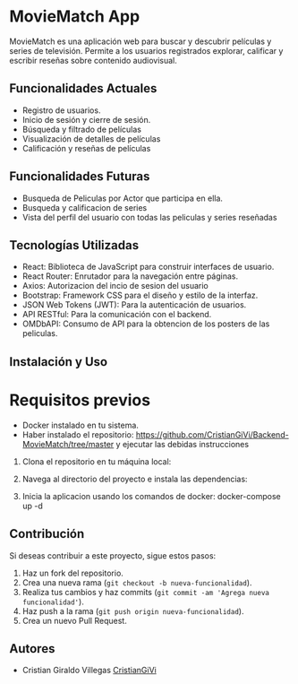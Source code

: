 # MovieMatch App

MovieMatch es una aplicación web para buscar y descubrir películas y series de televisión. Permite a los usuarios registrados explorar, calificar y escribir reseñas sobre contenido audiovisual.

## Funcionalidades Actuales

- Registro de usuarios.
- Inicio de sesión y cierre de sesión.
- Búsqueda y filtrado de películas
- Visualización de detalles de películas
- Calificación y reseñas de películas

## Funcionalidades Futuras

- Busqueda de Peliculas por Actor que participa en ella.
- Busqueda y calificacion de series
- Vista del perfil del usuario con todas las peliculas y series reseñadas

## Tecnologías Utilizadas

- React: Biblioteca de JavaScript para construir interfaces de usuario.
- React Router: Enrutador para la navegación entre páginas.
- Axios: Autorizacion del incio de sesion del usuario
- Bootstrap: Framework CSS para el diseño y estilo de la interfaz.
- JSON Web Tokens (JWT): Para la autenticación de usuarios.
- API RESTful: Para la comunicación con el backend.
- OMDbAPI: Consumo de API para la obtencion de los posters de las peliculas.

## Instalación y Uso

# Requisitos previos

- Docker instalado en tu sistema.
- Haber instalado el repositorio: https://github.com/CristianGiVi/Backend-MovieMatch/tree/master y ejecutar las debidas instrucciones

1. Clona el repositorio en tu máquina local:

2. Navega al directorio del proyecto e instala las dependencias:

3. Inicia la aplicacion usando los comandos de docker: docker-compose up -d


## Contribución

Si deseas contribuir a este proyecto, sigue estos pasos:

1. Haz un fork del repositorio.
2. Crea una nueva rama (`git checkout -b nueva-funcionalidad`).
3. Realiza tus cambios y haz commits (`git commit -am 'Agrega nueva funcionalidad'`).
4. Haz push a la rama (`git push origin nueva-funcionalidad`).
5. Crea un nuevo Pull Request.

## Autores

- Cristian Giraldo Villegas [CristianGiVi](https://github.com/CristianGiVi)

